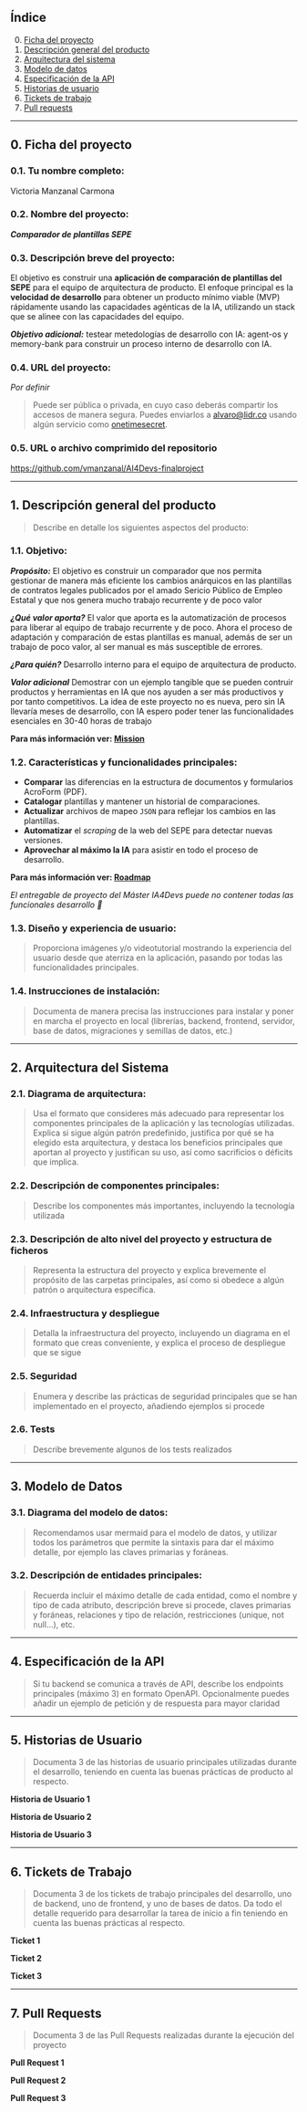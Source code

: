 ## Índice

0. [Ficha del proyecto](#0-ficha-del-proyecto)
1. [Descripción general del producto](#1-descripción-general-del-producto)
2. [Arquitectura del sistema](#2-arquitectura-del-sistema)
3. [Modelo de datos](#3-modelo-de-datos)
4. [Especificación de la API](#4-especificación-de-la-api)
5. [Historias de usuario](#5-historias-de-usuario)
6. [Tickets de trabajo](#6-tickets-de-trabajo)
7. [Pull requests](#7-pull-requests)

---

## 0. Ficha del proyecto

### **0.1. Tu nombre completo:**
Victoria Manzanal Carmona


### **0.2. Nombre del proyecto:**

***Comparador de plantillas SEPE***

### **0.3. Descripción breve del proyecto:**

El objetivo es construir una **aplicación de comparación de plantillas del SEPE** para el equipo de arquitectura de producto. El enfoque principal es la **velocidad de desarrollo** para obtener un producto mínimo viable (MVP) rápidamente usando las capacidades agénticas de la IA, utilizando un stack que se alinee con las capacidades del equipo. 

***Objetivo adicional:*** testear metedologías de desarrollo con IA: agent-os y memory-bank para construir un proceso interno de desarrollo con IA.

### **0.4. URL del proyecto:**
*Por definir*
> Puede ser pública o privada, en cuyo caso deberás compartir los accesos de manera segura. Puedes enviarlos a [alvaro@lidr.co](mailto:alvaro@lidr.co) usando algún servicio como [onetimesecret](https://onetimesecret.com/).

### 0.5. URL o archivo comprimido del repositorio
https://github.com/vmanzanal/AI4Devs-finalproject



---

## 1. Descripción general del producto

> Describe en detalle los siguientes aspectos del producto:

### **1.1. Objetivo:**

***Propósito:*** El objetivo es construir un comparador que nos permita gestionar de manera más eficiente los cambios anárquicos en las plantillas de contratos legales publicados por el amado Sericio Público de Empleo Estatal y que nos genera mucho trabajo recurrente y de poco valor

***¿Qué valor aporta?*** El valor que aporta es la automatización de procesos para liberar al equipo de trabajo recurrente y de poco. Ahora el proceso de adaptación y comparación de estas plantillas es manual, además de ser un trabajo de poco valor, al ser manual es más susceptible de errores.

***¿Para quién?*** Desarrollo interno para el equipo de arquitectura de producto.

***Valor adicional*** Demostrar con un ejemplo tangible que se pueden contruir productos y herramientas en IA que nos ayuden a ser más productivos y por tanto competitivos. La idea de este proyecto no es nueva, pero sin IA llevaría meses de desarrollo, con IA espero poder tener las funcionalidades esenciales en 30-40 horas de trabajo

**Para más información ver: [Mission](.agent-os/product/mission.md)**

### **1.2. Características y funcionalidades principales:**

* **Comparar** las diferencias en la estructura de documentos y formularios AcroForm (PDF).  
* **Catalogar** plantillas y mantener un historial de comparaciones.  
* **Actualizar** archivos de mapeo `JSON` para reflejar los cambios en las plantillas.  
* **Automatizar** el *scraping* de la web del SEPE para detectar nuevas versiones.  
* **Aprovechar al máximo la IA** para asistir en todo el proceso de desarrollo.

**Para más información ver: [Roadmap](.agent-os/product/roadmap.md)**

*El entregable de proyecto del Máster IA4Devs puede no contener todas las funcionales desarrollo 🥲*

### **1.3. Diseño y experiencia de usuario:**


> Proporciona imágenes y/o videotutorial mostrando la experiencia del usuario desde que aterriza en la aplicación, pasando por todas las funcionalidades principales.

### **1.4. Instrucciones de instalación:**

> Documenta de manera precisa las instrucciones para instalar y poner en marcha el proyecto en local (librerías, backend, frontend, servidor, base de datos, migraciones y semillas de datos, etc.)

---

## 2. Arquitectura del Sistema

### **2.1. Diagrama de arquitectura:**

> Usa el formato que consideres más adecuado para representar los componentes principales de la aplicación y las tecnologías utilizadas. Explica si sigue algún patrón predefinido, justifica por qué se ha elegido esta arquitectura, y destaca los beneficios principales que aportan al proyecto y justifican su uso, así como sacrificios o déficits que implica.


### **2.2. Descripción de componentes principales:**

> Describe los componentes más importantes, incluyendo la tecnología utilizada

### **2.3. Descripción de alto nivel del proyecto y estructura de ficheros**

> Representa la estructura del proyecto y explica brevemente el propósito de las carpetas principales, así como si obedece a algún patrón o arquitectura específica.

### **2.4. Infraestructura y despliegue**

> Detalla la infraestructura del proyecto, incluyendo un diagrama en el formato que creas conveniente, y explica el proceso de despliegue que se sigue

### **2.5. Seguridad**

> Enumera y describe las prácticas de seguridad principales que se han implementado en el proyecto, añadiendo ejemplos si procede

### **2.6. Tests**

> Describe brevemente algunos de los tests realizados

---

## 3. Modelo de Datos

### **3.1. Diagrama del modelo de datos:**

> Recomendamos usar mermaid para el modelo de datos, y utilizar todos los parámetros que permite la sintaxis para dar el máximo detalle, por ejemplo las claves primarias y foráneas.


### **3.2. Descripción de entidades principales:**

> Recuerda incluir el máximo detalle de cada entidad, como el nombre y tipo de cada atributo, descripción breve si procede, claves primarias y foráneas, relaciones y tipo de relación, restricciones (unique, not null…), etc.

---

## 4. Especificación de la API

> Si tu backend se comunica a través de API, describe los endpoints principales (máximo 3) en formato OpenAPI. Opcionalmente puedes añadir un ejemplo de petición y de respuesta para mayor claridad

---

## 5. Historias de Usuario

> Documenta 3 de las historias de usuario principales utilizadas durante el desarrollo, teniendo en cuenta las buenas prácticas de producto al respecto.

**Historia de Usuario 1**

**Historia de Usuario 2**

**Historia de Usuario 3**

---

## 6. Tickets de Trabajo

> Documenta 3 de los tickets de trabajo principales del desarrollo, uno de backend, uno de frontend, y uno de bases de datos. Da todo el detalle requerido para desarrollar la tarea de inicio a fin teniendo en cuenta las buenas prácticas al respecto. 

**Ticket 1**

**Ticket 2**

**Ticket 3**

---

## 7. Pull Requests

> Documenta 3 de las Pull Requests realizadas durante la ejecución del proyecto

**Pull Request 1**

**Pull Request 2**

**Pull Request 3**

